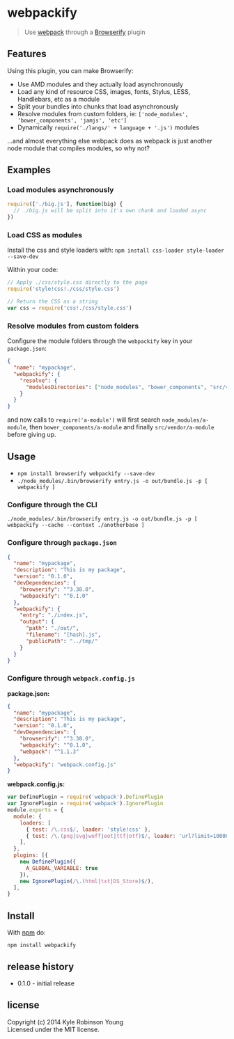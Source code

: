 # webpackify

> Use [webpack](http://webpack.github.io/docs/) through a [Browserify](http://browserify.org) plugin

## Features

Using this plugin, you can make Browserify:

* Use AMD modules and they actually load asynchronously
* Load any kind of resource CSS, images, fonts, Stylus, LESS, Handlebars, etc as a module
* Split your bundles into chunks that load asynchronously
* Resolve modules from custom folders, ie: `['node_modules', 'bower_components', 'jamjs', 'etc']`
* Dynamically `require('./langs/' + language + '.js')` modules

...and almost everything else webpack does as webpack is just another node module that compiles modules, so why not?

## Examples

### Load modules asynchronously

``` js
require(['./big.js'], function(big) {
  // ./big.js will be split into it's own chunk and loaded async
})
```

### Load CSS as modules

Install the css and style loaders with: `npm install css-loader style-loader --save-dev`

Within your code:

``` js
// Apply ./css/style.css directly to the page
require('style!css!./css/style.css')

// Return the CSS as a string
var css = require('css!./css/style.css')
```

### Resolve modules from custom folders

Configure the module folders through the `webpackify` key in your `package.json`:

``` json
{
  "name": "mypackage",
  "webpackify": {
    "resolve": {
      "modulesDirectories": ["node_modules", "bower_components", "src/vendor"]
    }
  }
}
```

and now calls to `require('a-module')` will first search `node_modules/a-module`, then `bower_components/a-module` and finally `src/vendor/a-module` before giving up.

## Usage

* `npm install browserify webpackify --save-dev`
* `./node_modules/.bin/browserify entry.js -o out/bundle.js -p [ webpackify ]`

### Configure through the CLI

``` shell
./node_modules/.bin/browserify entry.js -o out/bundle.js -p [ webpackify --cache --context ./anotherbase ]
```

### Configure through `package.json`

``` json
{
  "name": "mypackage",
  "description": "This is my package",
  "version": "0.1.0",
  "devDependencies": {
    "browserify": "^3.38.0",
    "webpackify": "^0.1.0"
  },
  "webpackify": {
    "entry": "./index.js",
    "output": {
      "path": "./out/",
      "filename": "[hash].js",
      "publicPath": "../tmp/"
    }
  }
}
```

### Configure through `webpack.config.js`

**package.json:**

``` json
{
  "name": "mypackage",
  "description": "This is my package",
  "version": "0.1.0",
  "devDependencies": {
    "browserify": "^3.38.0",
    "webpackify": "^0.1.0",
    "webpack": "^1.1.3"
  },
  "webpackify": "webpack.config.js"
}
```

**webpack.config.js:**

``` js
var DefinePlugin = require('webpack').DefinePlugin
var IgnorePlugin = require('webpack').IgnorePlugin
module.exports = {
  module: {
    loaders: [
      { test: /\.css$/, loader: 'style!css' },
      { test: /\.(png|svg|woff|eot|ttf|otf)$/, loader: 'url?limit=100000' }
    ],
  },
  plugins: [{
    new DefinePlugin({
      A_GLOBAL_VARIABLE: true
    }),
    new IgnorePlugin(/\.(html|txt|DS_Store)$/),
  ],
}
```

## Install

With [npm](http://npmjs.org) do:

```
npm install webpackify
```

## release history

* 0.1.0 - initial release

## license
Copyright (c) 2014 Kyle Robinson Young  
Licensed under the MIT license.
